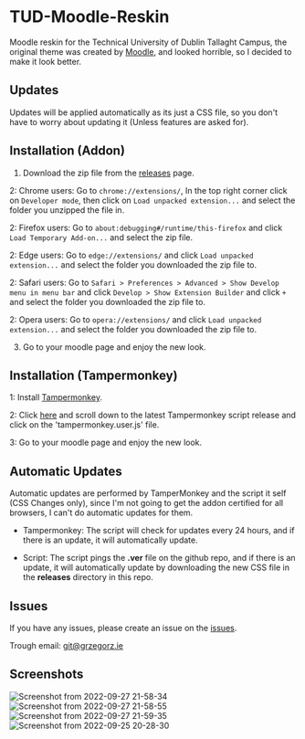 # TUD-Moodle-Reskin
Moodle reskin for the Technical University of Dublin Tallaght Campus, the original theme was created by [Moodle](https://moodle.org/), and looked horrible, so I decided to make it look better.

## Updates

Updates will be applied automatically as its just a CSS file, so you don't have to worry about updating it (Unless features are asked for).

## Installation (Addon)

1. Download the zip file from the [releases](https://github.com/GrzegorzManiak/TUD-Moodle-Reskin/releases/tag/init) page.

2: Chrome users: Go to `chrome://extensions/`, In the top right corner click on `Developer mode`, then click on `Load unpacked extension...` and select the folder you unzipped the file in.  

2: Firefox users: Go to `about:debugging#/runtime/this-firefox` and click `Load Temporary Add-on...` and select the zip file.

2: Edge users: Go to `edge://extensions/` and click `Load unpacked extension...` and select the folder you downloaded the zip file to. 

2: Safari users: Go to `Safari > Preferences > Advanced > Show Develop menu in menu bar` and click `Develop > Show Extension Builder` and click `+` and select the folder you downloaded the zip file to.

2: Opera users: Go to `opera://extensions/` and click `Load unpacked extension...` and select the folder you downloaded the zip file to.

3. Go to your moodle page and enjoy the new look.

## Installation (Tampermonkey)
1: Install [Tampermonkey](https://tampermonkey.net/).

2: Click [here](https://github.com/GrzegorzManiak/TUD-Moodle-Reskin/releases) and scroll down
to the latest Tampermonkey script release and click on the 'tampermonkey.user.js' file.

3: Go to your moodle page and enjoy the new look.

## Automatic Updates

Automatic updates are performed by TamperMonkey and the script it self (CSS Changes only), since I'm not going to get the addon certified for all browsers, I can't do automatic updates for them.

- Tampermonkey: The script will check for updates every 24 hours, and if there is an update, it will automatically update.

- Script: The script pings the **.ver** file on the github repo, and if there is an update, it will automatically update by downloading the new CSS file in the **releases** directory in this repo.

## Issues

If you have any issues, please create an issue on the [issues](https://github.com/GrzegorzManiak/TUD-Moodle-Reskin/issues).

Trough email: [git@grzegorz.ie](mailto:git@grzegorz.ie)

## Screenshots
![Screenshot from 2022-09-27 21-58-34](https://user-images.githubusercontent.com/83783716/192634392-87669c96-485f-40cd-8b7e-c550dfa00799.png)
![Screenshot from 2022-09-27 21-58-55](https://user-images.githubusercontent.com/83783716/192634400-4e0f4be0-2998-4e9b-80d8-3c74378eb0a8.png)
![Screenshot from 2022-09-27 21-59-35](https://user-images.githubusercontent.com/83783716/192634402-a5d8ddd7-60b8-4cb8-872d-f140476bef01.png)
![Screenshot from 2022-09-25 20-28-30](https://user-images.githubusercontent.com/83783716/192634487-4dc88950-5967-4e82-812b-cb7ed3134e04.png)

